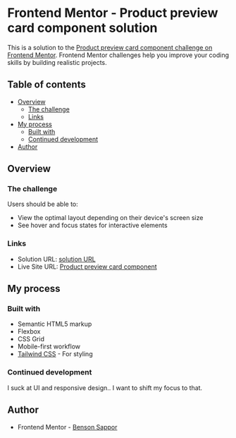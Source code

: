 # Frontend Mentor - Product preview card component solution

This is a solution to the [Product preview card component challenge on Frontend Mentor](https://www.frontendmentor.io/challenges/product-preview-card-component-GO7UmttRfa). Frontend Mentor challenges help you improve your coding skills by building realistic projects. 

## Table of contents

- [Overview](#overview)
  - [The challenge](#the-challenge)
  - [Links](#links)
- [My process](#my-process)
  - [Built with](#built-with)
  - [Continued development](#continued-development)
- [Author](#author)

## Overview

### The challenge

Users should be able to:

- View the optimal layout depending on their device's screen size
- See hover and focus states for interactive elements

### Links

- Solution URL: [solution URL](https://github.com/TheEagle-Benson/product-preview-card)
- Live Site URL: [Product preview card component](https://product-preview-card-xfc.vercel.app/)

## My process

### Built with

- Semantic HTML5 markup
- Flexbox
- CSS Grid
- Mobile-first workflow
- [Tailwind CSS](https://tailwindcss.com/) - For styling

### Continued development
I suck at UI and responsive design.. I want to shift my focus to that.

## Author
- Frontend Mentor - [Benson Sappor](https://www.frontendmentor.io/profile/TheEagle-Benson)


